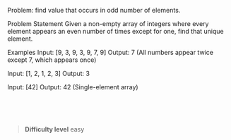 Problem: find value that occurs in odd number of elements.

Problem Statement
Given a non-empty array of integers where every element appears an even number of times except for one, find that unique element.

Examples
Input: [9, 3, 9, 3, 9, 7, 9]
Output: 7 (All numbers appear twice except 7, which appears once)

Input: [1, 2, 1, 2, 3]
Output: 3

Input: [42]
Output: 42 (Single-element array)



<br><br><br>

> **Difficulty level**
> easy